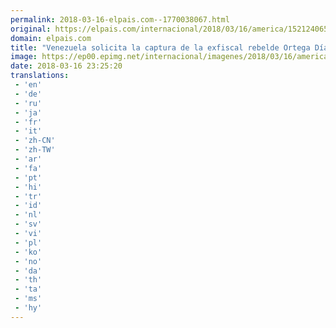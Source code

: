 ```yaml
---
permalink: 2018-03-16-elpais.com--1770038067.html
original: https://elpais.com/internacional/2018/03/16/america/1521240653_960606.html#?ref=rss&format=simple&link=link
domain: elpais.com
title: "Venezuela solicita la captura de la exfiscal rebelde Ortega Díaz"
image: https://ep00.epimg.net/internacional/imagenes/2018/03/16/america/1521240653_960606_1521240829_rrss_normal.jpg
date: 2018-03-16 23:25:20
translations: 
 - 'en'
 - 'de'
 - 'ru'
 - 'ja'
 - 'fr'
 - 'it'
 - 'zh-CN'
 - 'zh-TW'
 - 'ar'
 - 'fa'
 - 'pt'
 - 'hi'
 - 'tr'
 - 'id'
 - 'nl'
 - 'sv'
 - 'vi'
 - 'pl'
 - 'ko'
 - 'no'
 - 'da'
 - 'th'
 - 'ta'
 - 'ms'
 - 'hy'
---
```


